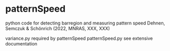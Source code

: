 # patternSpeed

python code for detecting barregion and measuring pattern speed Dehnen, Semczuk & Schönrich (2022, MNRAS, XXX, XXX)

variance.py       required by patternSpeed
patternSpeed.py   see extensive documentation

